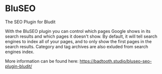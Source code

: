 # BluSEO
The SEO Plugin for Bludit

With the BluSEO plugin you can control which pages Google shows in its search results and which pages it doesn't show. By default, it will tell search engines to index all of your pages, and to only show the first pages in the search results. Category and tag archives are also exluded from search engines index.

More information can be found here:
https://badtooth.studio/bluseo-seo-plugin-bludit/
